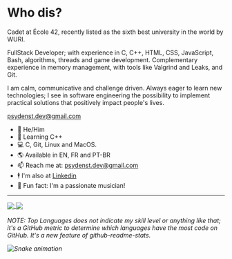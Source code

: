# Who dis?

Cadet at École 42, recently listed as the sixth best university in the world by WURI.

FullStack Developer; with experience in C, C++, HTML, CSS, JavaScript, Bash, algorithms, threads and game development. Complementary experience in memory management, with tools like Valgrind and Leaks, and Git. 

I am calm, communicative and challenge driven. Always eager to learn new technologies; I see in software engineering the possibility to implement practical solutions that positively impact people's lives.

psydenst.dev@gmail.com

*  🧔   He/Him
*  🧠   Learning C++
*  💻   C, Git, Linux and MacOS. 
*  🌎   Available in EN, FR and PT-BR
*  📫   Reach me at: psydenst.dev@gmail.com
*  🕴   I'm also at [Linkedin](https://www.linkedin.com/in/pedro-sydenstricker-alvares-6182a414b/)
*  🎵   Fun fact: I'm a passionate musician!
---
<a href="https://github.com/psydenst/github-readme-stats">
  <img align="center" src="https://github-readme-stats.vercel.app/api?username=psydenst&show_icons=true&theme=dracula" />
</a>
<a href="https://github.com/psydenst/github-readme-stats">
  <img align="center" src="https://github-readme-stats.vercel.app/api/top-langs/?username=psydenst&show_icons=true&theme=dracula" />
</a>
<br> <br/>
<i>NOTE: Top Languages does not indicate my skill level or anything like that; it's a GitHub metric to determine which languages have the most code on GitHub. It's a new feature of github-readme-stats.<i/>

  ![Snake animation](https://github.com/psydenst/psydenst/blob/output/github-contribution-grid-snake.svg)
